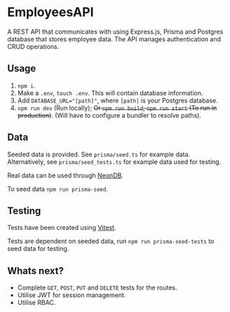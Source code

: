# EmployeesAPI

A REST API that communicates with using Express.js, Prisma and Postgres database
that stores employee data. The API manages authentication and CRUD operations.

## Usage

1. `npm i`.
2. Make a `.env`, `touch .env`. This will contain database information.
3. Add `DATABASE_URL="[path]"`, where `[path]` is your Postgres database.
4. `npm run dev` (Run locally); ~~Or `npm run build`, `npm run start` (To run in
   production)~~. (Will have to configure a bundler to resolve paths).

## Data

Seeded data is provided. See `prisma/seed.ts` for example data. Alternatively, see `prisma/seed_tests.ts` for example data used for testing.

Real data can be used through [NeonDB](https://neon.tech/docs/import/import-sample-data#employees-database).

To seed data `npm run prisma-seed`.

## Testing

Tests have been created using [Vitest](https://vitest.dev/).

Tests are dependent on seeded data, run `npm run prisma-seed-tests` to seed data for testing.

## Whats next?

- Complete `GET`, `POST`, `PUT` and `DELETE` tests for the routes.
- Utilise JWT for session management.
- Utilise RBAC.
